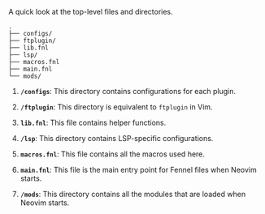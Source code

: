 A quick look at the top-level files and directories.

    .
    ├── configs/
    ├── ftplugin/
    ├── lib.fnl
    ├── lsp/
    ├── macros.fnl
    ├── main.fnl
    └── mods/

1.  **`/configs`**: This directory contains configurations for each plugin.

1.  **`/ftplugin`**: This directory is equivalent to `ftplugin` in Vim.

1.  **`lib.fnl`**: This file contains helper functions.

1.  **`/lsp`**: This directory contains LSP-specific configurations.

1.  **`macros.fnl`**: This file contains all the macros used here.

1.  **`main.fnl`**: This file is the main entry point for Fennel files when Neovim starts.

1.  **`/mods`**: This directory contains all the modules that are loaded when Neovim starts.
